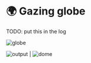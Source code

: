 # 🌍 Gazing globe

TODO: put this in the log

![globe](gazing_globe.webp)

![output](output.webp) | ![dome](skydome.webp)
